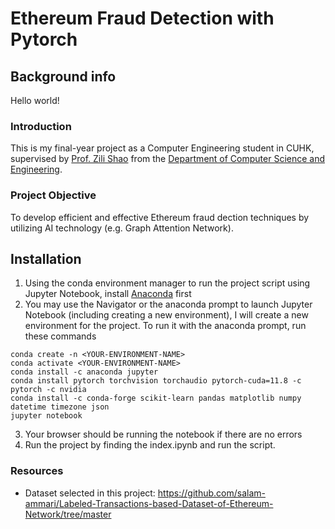 # Ethereum Fraud Detection with Pytorch
 
## Background info

Hello world!

### Introduction

This is my final-year project as a Computer Engineering student in CUHK, supervised by [Prof. Zili Shao](https://www.cse.cuhk.edu.hk/~shao/) from the [Department of Computer Science and Engineering](https://www.cse.cuhk.edu.hk/).

### Project Objective

To develop efficient and effective Ethereum fraud dection techniques by utilizing AI technology (e.g. Graph Attention Network).

## Installation

1. Using the conda environment manager to run the project script using Jupyter Notebook, install [Anaconda](https://docs.anaconda.com/free/anaconda/install/) first
2. You may use the Navigator or the anaconda prompt to launch Jupyter Notebook (including creating a new environment), I will create a new environment for the project. To run it with the anaconda prompt, run these commands
```
conda create -n <YOUR-ENVIRONMENT-NAME>
conda activate <YOUR-ENVIRONMENT-NAME>
conda install -c anaconda jupyter
conda install pytorch torchvision torchaudio pytorch-cuda=11.8 -c pytorch -c nvidia
conda install -c conda-forge scikit-learn pandas matplotlib numpy datetime timezone json
jupyter notebook
```
3. Your browser should be running the notebook if there are no errors
4. Run the project by finding the index.ipynb and run the script.

### Resources
- Dataset selected in this project: https://github.com/salam-ammari/Labeled-Transactions-based-Dataset-of-Ethereum-Network/tree/master
